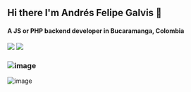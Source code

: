 ## Hi there I'm Andrés Felipe Galvis 👋
#### A JS or PHP backend developer in Bucaramanga, Colombia

<img src="{https://img.shields.io/badge/Instagram-E4405F?style=for-the-badge&logo=instagram&logoColor=white}" />
<img src="{https://img.shields.io/badge/LinkedIn-0077B5?style=for-the-badge&logo=linkedin&logoColor=white}" />


### ![image]({https://img.shields.io/badge/Instagram-E4405F?style=for-the-badge&logo=instagram&logoColor=white})
![image]({https://img.shields.io/badge/LinkedIn-0077B5?style=for-the-badge&logo=linkedin&logoColor=white})

<!--
**andresgalvis26/andresgalvis26** is a ✨ _special_ ✨ repository because its `README.md` (this file) appears on your GitHub profile.

Here are some ideas to get you started:

- 🔭 I’m currently working on ...
- 🌱 I’m currently learning ...
- 👯 I’m looking to collaborate on ...
- 🤔 I’m looking for help with ...
- 💬 Ask me about ...
- 📫 How to reach me: ...
- 😄 Pronouns: ...
- ⚡ Fun fact: ...
-->
